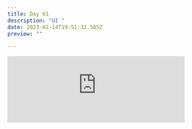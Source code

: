 ```yaml
---
title: Day 61
description: "UI "
date: 2023-02-14T19:51:32.585Z
preview: ""

---
```

<iframe src="https://mastodontech.de/@larnius/109865308507798907/embed" class="mastodon-embed" style="max-width: 100%; border: 0" width="400" allowfullscreen="allowfullscreen"></iframe><script src="https://mastodontech.de/embed.js" async="async"></script>
